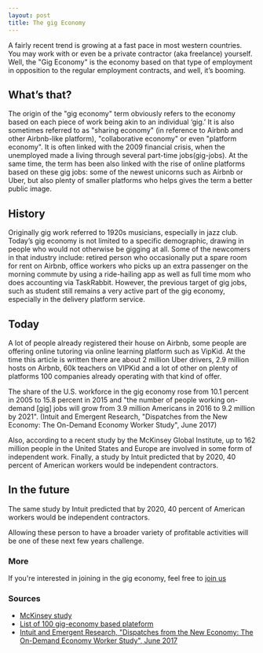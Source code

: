 ```yaml
---
layout: post
title: The gig Economy
---
```


A fairly recent trend is growing at a fast pace in most western countries. You may work with or even be a private contractor (aka freelance) yourself. Well, the "Gig Economy" is the economy based on that type of employment in opposition to the regular employment contracts, and well, it’s booming.

## What’s that?

The origin of the "gig economy" term obviously refers to the economy based on each piece of work being akin to an individual ‘gig.’ It is also sometimes referred to as "sharing economy" (in reference to Airbnb and other Airbnb-like platform), "collaborative economy" or even "platform economy". It is often linked with the 2009 financial crisis, when the unemployed made a living through several part-time jobs(gig-jobs). At the same time, the term has been also linked with the rise of online platforms based on these gig jobs: some of the newest unicorns such as Airbnb or Uber, but also plenty of smaller platforms who helps gives the term a better public image.



## History

Originally gig work referred to 1920s musicians, especially in jazz club. Today’s gig economy is not limited to a specific demographic, drawing in people who would not otherwise be gigging at all. Some of the newcomers in that industry include: retired person who occasionally put a spare room for rent on Airbnb, office workers who picks up an extra passenger on the morning commute by using a ride-hailing app as well as full time mom who does accounting via TaskRabbit. However, the previous target of gig jobs, such as student still remains a very active part of the gig economy, especially in the delivery platform service.


## Today
A lot of people already registered their house on Airbnb, some people are offering online tutoring via online learning platform such as VipKid. At the time this article is written there are about 2 million Uber drivers, 2.9 million hosts on Airbnb, 60k teachers on VIPKid and a lot of other on plenty of platforms 100 companies already operating with that kind of offer.

The share of the U.S. workforce in the gig economy rose from 10.1 percent in 2005 to 15.8 percent in 2015 and "the number of people working on-demand [gig] jobs will grow from 3.9 million Americans in 2016 to 9.2 million by 2021". (Intuit and Emergent Research, "Dispatches from the New Economy: The On-Demand Economy Worker Study", June 2017)

Also, according to a recent study by the McKinsey Global Institute, up to 162 million people in the United States and Europe are involved in some form of independent work. Finally, a study by Intuit predicted that by 2020, 40 percent of American workers would be independent contractors.


## In the future

The same study by Intuit predicted that by 2020, 40 percent of American workers would be independent contractors.

Allowing these person to have a broader variety of profitable activities will be one of these next few years challenge.

### More

If you're interested in joining in the gig economy, feel free to [join us](http://outsperience.com/signup)

### Sources
- [McKinsey study](https://www.mckinsey.com/featured-insights/employment-and-growth/independent-work-choice-necessity-and-the-gig-economy)
- [List of 100 gig-economy based plateform](https://www.hurdlr.com/blog/on-demand-economy-gigs)
- [Intuit and Emergent Research, "Dispatches from the New Economy: The On-Demand Economy Worker Study", June 2017](https://investors.intuit.com/Press-Releases/Press-Release-Details/2017/Intuit-Study-On-Demand-Economy-Helps-Reduce-Income-Volatility-Build-Economic-Security/default.aspx)